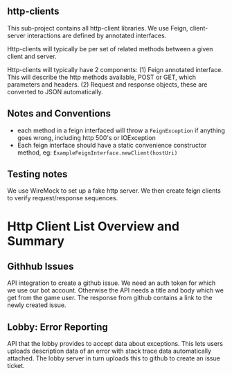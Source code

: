 ## http-clients

This sub-project contains all http-client libraries.
We use Feign, client-server interactions are defined
by annotated interfaces.

Http-clients will typically be per set of related methods
between a given client and server.

Http-clients will typically have 2 components:
(1) Feign annotated interface. This will describe the http
methods available, POST or GET, which parameters and headers.
(2) Request and response objects, these are converted to
JSON automatically.

## Notes and Conventions

  - each method in a feign interfaced will throw a `FeignException` if anything
goes wrong, including http 500's or IOException
  - Each feign interface should have a static convenience constructor
 method, eg: `ExampleFeignInterface.newClient(hostUri)`

## Testing notes

We use WireMock to set up a fake http server. We then create feign clients
to verify request/response sequences.

# Http Client List Overview and Summary

## Githhub Issues

API integration to create a github issue. We need an auth token for which we use
our bot account. Otherwise the API needs a title and body which we get from
the game user. The response from github contains a link to the newly created
issue.

## Lobby: Error Reporting

API that the lobby provides to accept data about exceptions. This lets users
uploads description data of an error with stack trace data automatically attached.
The lobby server in turn uploads this to github to create an issue ticket.
